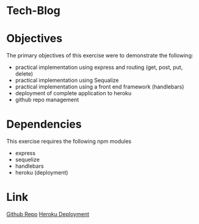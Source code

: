 # Tech-Blog
# Objectives

The primary objectives of this exercise were to demonstrate the following:

- practical implementation using express and routing (get, post, put, delete)
- practical implementation using Sequalize
- practical implementation using a front end framework (handlebars)
- deployment of complete application to heroku
- github repo management

# Dependencies

This exercise requires the following npm modules

- express
- sequelize
- handlebars
- heroku (deployment)

# Link
[Github Repo](https://github.com/seanrashby/Tech-Blog)
[Heroku Deployment]()